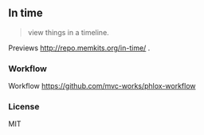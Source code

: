 
In time
----

> view things in a timeline.

Previews http://repo.memkits.org/in-time/ .

### Workflow

Workflow https://github.com/mvc-works/phlox-workflow

### License

MIT
